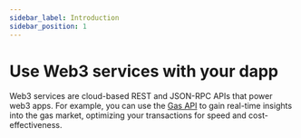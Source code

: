 ```yaml
---
sidebar_label: Introduction
sidebar_position: 1
---
```


# Use Web3 services with your dapp

Web3 services are cloud-based REST and JSON-RPC APIs that power web3 apps.
For example, you can use the [Gas API](gas-api/index.md) to gain real-time insights into the gas
market, optimizing your transactions for speed and cost-effectiveness.
